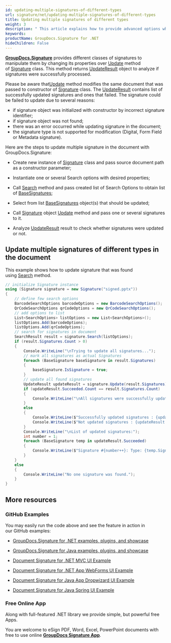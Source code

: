 ```yaml
---
id: updating-multiple-signatures-of-different-types
url: signature/net/updating-multiple-signatures-of-different-types
title: Updating multiple signatures of different types
weight: 3
description: " This article explains how to provide advanced options when updating different multiple electronic signatures with GroupDocs.Signature API."
keywords: 
productName: GroupDocs.Signature for .NET
hideChildren: False
---
```

[**GroupDocs.Signature**](https://products.groupdocs.com/signature/net) provides different classes of signatures to manipulate them by changing its properties over [Update](https://apireference.groupdocs.com/net/signature/groupdocs.signature/signature/methods/update/) method of [Signature](https://apireference.groupdocs.com/net/signature/groupdocs.signature/signature) class. This method returns [UpdateResult](https://apireference.groupdocs.com/net/signature/groupdocs.signature.domain/updateresult) object to analyze if signatures were successfully processed.

Please be aware that[Update](https://apireference.groupdocs.com/net/signature/groupdocs.signature/signature/methods/update/) method modifies the same document that was passed to constructor of [Signature](https://apireference.groupdocs.com/net/signature/groupdocs.signature/signature) class. The [UpdateResult](https://apireference.groupdocs.com/net/signature/groupdocs.signature.domain/updateresult) contains list of successfully updated signatures and ones that failed. The signature could be failed to update due to several reasons:

*   if signature object was initialized with constructor by incorrect signature identifier;
*   if signature object was not found;
*   there was an error occurred while updating signature in the document;
*   the signature type is not supported for modification (Digital, Form Field or Metadata signature).

Here are the steps to update multiple signature in the document with GroupDocs.Signature:

*   Create new instance of [Signature](https://apireference.groupdocs.com/net/signature/groupdocs.signature/signature) class and pass source document path as a constructor parameter;
    
*   Instantiate one or several Search options with desired properties;
    
*   Call [Search](https://apireference.groupdocs.com/net/signature/groupdocs.signature/signature/methods/search/_1) method and pass created list of Search Options to obtain list of [BaseSignatures](https://apireference.groupdocs.com/net/signature/groupdocs.signature.domain/basesignature);  
    
*   Select from list [BaseSignatures](https://apireference.groupdocs.com/net/signature/groupdocs.signature.domain/basesignature) object(s) that should be updated;  
    
*   Call [Signature](https://apireference.groupdocs.com/net/signature/groupdocs.signature/signature) object [Update](https://apireference.groupdocs.com/net/signature/groupdocs.signature/signature/methods/update/) method and pass one or several signatures to it.
    
*   Analyze [UpdateResult](https://apireference.groupdocs.com/net/signature/groupdocs.signature.domain/updateresult) result to check whether signatures were updated or not.

## Update multiple signatures of different types in the document

This example shows how to update signature that was found using [Search](https://apireference.groupdocs.com/net/signature/groupdocs.signature/signature/methods/search/_1) method.

```csharp
// initialize Signature instance
using (Signature signature = new Signature("signed.pptx"))
{
    // define few search options
    BarcodeSearchOptions barcodeOptions = new BarcodeSearchOptions();
    QrCodeSearchOptions qrCodeOptions = new QrCodeSearchOptions();
    // add options to list
    List<SearchOptions> listOptions = new List<SearchOptions>();
    listOptions.Add(barcodeOptions);
    listOptions.Add(qrCodeOptions);
    // search for signatures in document
    SearchResult result = signature.Search(listOptions);
    if (result.Signatures.Count > 0)
    {
        Console.WriteLine("\nTrying to update all signatures...");
        // mark all signatures as actual Signatures
        foreach (BaseSignature baseSignature in result.Signatures)
        {
            baseSignature.IsSignature = true;
        }
        // update all found signatures
        UpdateResult updateResult = signature.Update(result.Signatures);
        if (updateResult.Succeeded.Count == result.Signatures.Count)
        {
            Console.WriteLine("\nAll signatures were successfully updated!");
        }
        else
        {
            Console.WriteLine($"Successfully updated signatures : {updateResult.Succeeded.Count}");
            Console.WriteLine($"Not updated signatures : {updateResult.Failed.Count}");
        }
        Console.WriteLine("\nList of updated signatures:");
        int number = 1;
        foreach (BaseSignature temp in updateResult.Succeeded)
        {
            Console.WriteLine($"Signature #{number++}: Type: {temp.SignatureType} Id:{temp.SignatureId}, Location: {temp.Left}x{temp.Top}. Size: {temp.Width}x{temp.Height}");
        }
    }
    else
    {
        Console.WriteLine("No one signature was found.");
    }
}
```

## More resources

### GitHub Examples 

You may easily run the code above and see the feature in action in our GitHub examples:

*   [GroupDocs.Signature for .NET examples, plugins, and showcase](https://github.com/groupdocs-signature/GroupDocs.Signature-for-.NET)
    
*   [GroupDocs.Signature for Java examples, plugins, and showcase](https://github.com/groupdocs-signature/GroupDocs.Signature-for-Java)
    
*   [Document Signature for .NET MVC UI Example](https://github.com/groupdocs-signature/GroupDocs.Signature-for-.NET-MVC) 
    
*   [Document Signature for .NET App WebForms UI Example](https://github.com/groupdocs-signature/GroupDocs.Signature-for-.NET-WebForms)
    
*   [Document Signature for Java App Dropwizard UI Example](https://github.com/groupdocs-signature/GroupDocs.Signature-for-Java-Dropwizard)
    
*   [Document Signature for Java Spring UI Example](https://github.com/groupdocs-signature/GroupDocs.Signature-for-Java-Spring)
    

### Free Online App 

Along with full-featured .NET library we provide simple, but powerful free Apps.

You are welcome to eSign PDF, Word, Excel, PowerPoint documents with free to use online **[GroupDocs Signature App](https://products.groupdocs.app/signature)**.
